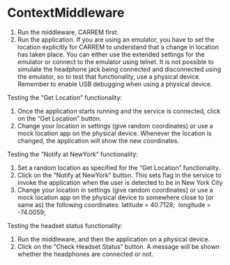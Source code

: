 # ContextMiddleware

1. Run the middleware, CARREM first.
2. Run the application.
	If you are using an emulator, you have to set the location explicitly for CARREM to understand that a change in location has taken place. You can either use the extended settings for the emulator or connect to the emulator using telnet.
	It is not possible to simulate the headphone jack being connected and disconnected using the emulator, so to test that functionality, use a physical device. Remember to enable USB debugging when using a physical device.

Testing the “Get Location” functionality:
1. Once the application starts running and the service is connected, click on the “Get Location” button. 
2. Change your location in settings (give random coordinates) or use a mock location app on the physical device.
	Whenever the location is changed, the application will show the new coordinates.

Testing the “Notify at NewYork” functionality:
1. Set a random location as specified for the “Get Location” functionality.
2. Click on the “Notify at NewYork” button. This sets flag in the service to invoke the application when the user is detected to be in New York City
3. Change your location in settings (give random coordinates) or use a mock location app on the physical device to somewhere close to (or same as) the following coordinates:
	latitude = 40.7128; 	longitude = -74.0059;


Testing the headset status functionality:
1. Run the middleware, and then the application on a physical device.
2. Click on the “Check Headset Status” button.
	A message will be shown whether the headphones are connected or not.

